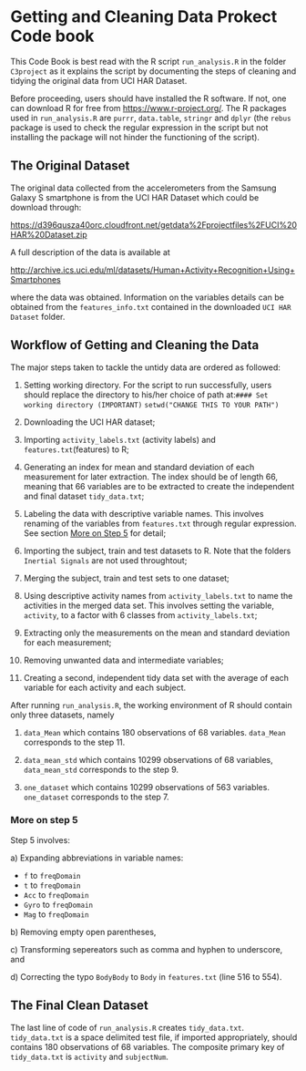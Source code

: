 # Getting and Cleaning Data Prokect Code book 

This Code Book is best read with the R script `run_analysis.R` in the folder `C3project` as it explains the script by documenting the steps of cleaning and tidying the original data from UCI HAR Dataset.  

Before proceeding, users should have installed the R software. If not, one can download R for free from <https://www.r-project.org/>. The R packages used in `run_analysis.R` are `purrr`, `data.table`, `stringr` and  `dplyr` (the `rebus` package is used to check the regular expression in the script but not installing the package will not hinder the functioning of the script).

## The Original Dataset

The original data collected from the accelerometers from the Samsung Galaxy S smartphone is from the UCI HAR Dataset which could be download through: 

<https://d396qusza40orc.cloudfront.net/getdata%2Fprojectfiles%2FUCI%20HAR%20Dataset.zip> 

A full description of the data is available at 

<http://archive.ics.uci.edu/ml/datasets/Human+Activity+Recognition+Using+Smartphones> 

where the data was obtained. Information on the variables details can be obtained from the `features_info.txt` contained in the downloaded `UCI HAR Dataset` folder.


## Workflow of Getting and Cleaning the Data

The major steps taken to tackle the untidy data are ordered as followed:

1. Setting working directory. For the script to run successfully, users should replace the directory to his/her choice of path at:`#### Set working directory (IMPORTANT)` `setwd("CHANGE THIS TO YOUR PATH")`

2. Downloading the UCI HAR dataset;

3. Importing `activity_labels.txt` (activity labels) and `features.txt`(features) to R;

4. Generating an index for mean and standard deviation of each measurement for later extraction. The index should be of length 66, meaning that 66 variables are to be extracted to create the independent and final dataset `tidy_data.txt`;

5. Labeling the data with descriptive variable names. This involves renaming of the variables from `features.txt` through regular expression. See section [More on Step 5](###-more-on-step-5) for detail;

6. Importing the subject, train and test datasets to R. Note that the folders `Inertial Signals` are not used throughtout;

7. Merging the subject, train and test sets to one dataset;

8. Using descriptive activity names from `activity_labels.txt` to name the activities in the merged data set. This involves setting the variable, `activity`, to a factor with  6 classes from `activity_labels.txt`;

9. Extracting only the measurements on the mean and standard deviation for each measurement;

10. Removing unwanted data and intermediate variables; 

11. Creating a second, independent tidy data set with the average of each variable for each activity and each subject.


After running `run_analysis.R`, the working environment of R should contain only three datasets, namely 

1. `data_Mean` which contains 180 observations of 68 variables. `data_Mean` corresponds to the step 11. 

2. `data_mean_std` which contains 10299 observations of 68 variables, `data_mean_std` corresponds to the step 9.

3. `one_dataset` which contains 10299 observations of 563 variables. `one_dataset` corresponds to the step 7.



### More on step 5

Step 5 involves:

a) Expanding abbreviations in variable names:

*  `f` to `freqDomain`
*  `t` to `freqDomain`
*  `Acc` to `freqDomain`
*  `Gyro` to `freqDomain`
*  `Mag` to `freqDomain`

b) Removing empty open parentheses, 

c) Transforming sepereators such as comma and hyphen to underscore, and 

d) Correcting the typo `BodyBody` to `Body` in `features.txt` (line 516 to 554).


## The Final Clean Dataset

The last line of code of `run_analysis.R` creates `tidy_data.txt`. `tidy_data.txt` is a space delimited test file, if imported appropriately, should contains 180 observations of 68 variables. The composite primary key of `tidy_data.txt` is `activity` and `subjectNum`.




